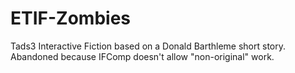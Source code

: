 # ETIF-Zombies
Tads3 Interactive Fiction based on a Donald Barthleme short story.  Abandoned because IFComp doesn't allow "non-original" work.
